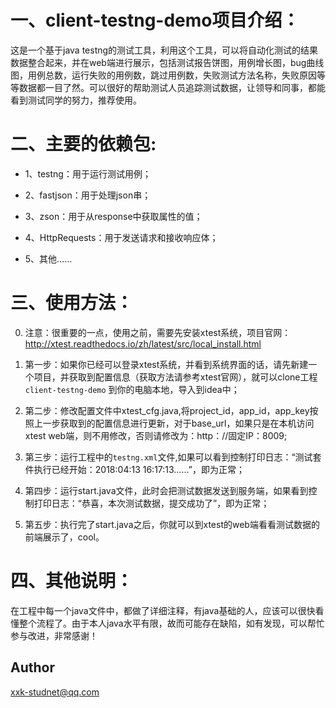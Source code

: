 # 一、client-testng-demo项目介绍：

这是一个基于java testng的测试工具，利用这个工具，可以将自动化测试的结果数据整合起来，并在web端进行展示，包括测试报告饼图，用例增长图，bug曲线图，用例总数，运行失败的用例数，跳过用例数，失败测试方法名称，失败原因等等数据都一目了然。可以很好的帮助测试人员追踪测试数据，让领导和同事，都能看到测试同学的努力，推荐使用。


# 二、主要的依赖包:

- 1、testng：用于运行测试用例；

- 2、fastjson：用于处理json串；

- 3、zson：用于从response中获取属性的值；

- 4、HttpRequests：用于发送请求和接收响应体；

- 5、其他…… 


# 三、使用方法：

0. 注意：很重要的一点，使用之前，需要先安装xtest系统，项目官网：http://xtest.readthedocs.io/zh/latest/src/local_install.html

1. 第一步：如果你已经可以登录xtest系统，并看到系统界面的话，请先新建一个项目，并获取到配置信息（获取方法请参考xtest官网），就可以clone工程 `client-testng-demo` 到你的电脑本地，导入到idea中；

3. 第二步：修改配置文件中xtest_cfg.java,将project_id，app_id，app_key按照上一步获取到的配置信息进行更新，对于base_url，如果只是在本机访问xtest web端，则不用修改，否则请修改为：http：//固定IP：8009;

4. 第三步：运行工程中的`testng.xml`文件,如果可以看到控制打印日志：“测试套件执行已经开始：2018:04:13 16:17:13……”，即为正常；

5. 第四步：运行start.java文件，此时会把测试数据发送到服务端，如果看到控制打印日志：“恭喜，本次测试数据，提交成功了”，即为正常；

6. 第五步：执行完了start.java之后，你就可以到xtest的web端看看测试数据的前端展示了，cool。


# 四、其他说明：

在工程中每一个java文件中，都做了详细注释，有java基础的人，应该可以很快看懂整个流程了。由于本人java水平有限，故而可能存在缺陷，如有发现，可以帮忙参与改进，非常感谢！



## Author

xxk-studnet@qq.com
